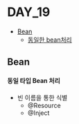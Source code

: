 # DAY_19

- [Bean](#bean)
  - [동일한 bean처리](#동일-타입-bean-처리)
 
## Bean
#### 동일 타입 Bean 처리
- 빈 이름을 통한 식별
  - @Resource
  - @Inject

